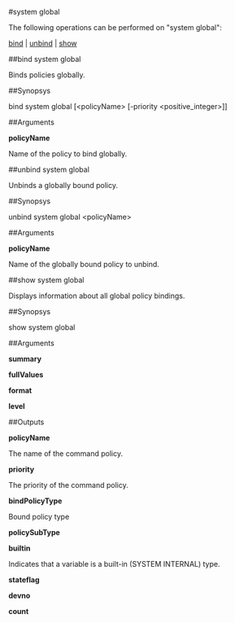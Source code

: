 #system global

The following operations can be performed on "system global":


[bind](#bind-system-global) | [unbind](#unbind-system-global) | [show](#show-system-global)

##bind system global

Binds policies globally.


##Synopsys

bind system global [&lt;policyName>  [-priority &lt;positive_integer>]]


##Arguments

<b>policyName</b>
Name of the policy to bind globally.



##unbind system global

Unbinds a globally bound policy.


##Synopsys

unbind system global &lt;policyName>


##Arguments

<b>policyName</b>
Name of the globally bound policy to unbind.



##show system global

Displays information about all global policy bindings.


##Synopsys

show system global


##Arguments

<b>summary</b>

<b>fullValues</b>

<b>format</b>

<b>level</b>



##Outputs

<b>policyName</b>
The name of the  command policy.

<b>priority</b>
The priority of the command policy.

<b>bindPolicyType</b>
Bound policy type

<b>policySubType</b>

<b>builtin</b>
Indicates that a variable is a built-in (SYSTEM INTERNAL) type.

<b>stateflag</b>

<b>devno</b>

<b>count</b>



